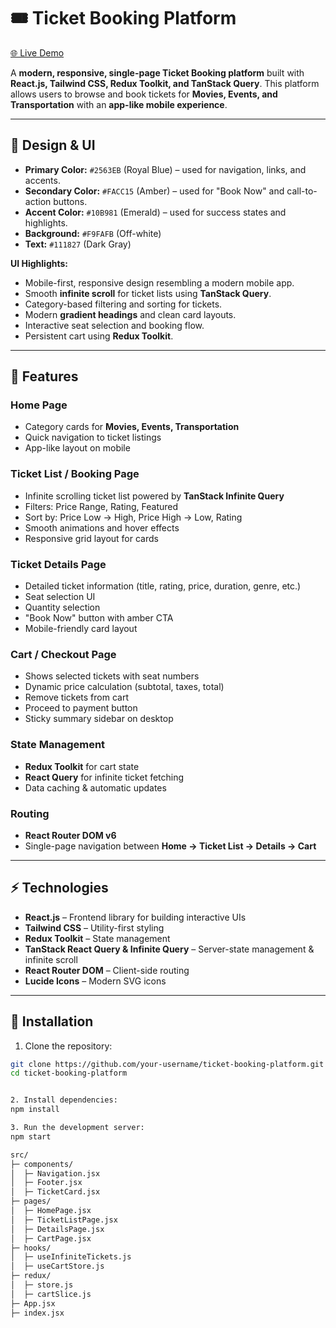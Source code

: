# 🎟️ Ticket Booking Platform

[🌐 Live Demo](https://your-demo-link.com)

A **modern, responsive, single-page Ticket Booking platform** built with **React.js, Tailwind CSS, Redux Toolkit, and TanStack Query**. This platform allows users to browse and book tickets for **Movies, Events, and Transportation** with an **app-like mobile experience**.

---

## 🎨 Design & UI

- **Primary Color:** `#2563EB` (Royal Blue) – used for navigation, links, and accents.  
- **Secondary Color:** `#FACC15` (Amber) – used for "Book Now" and call-to-action buttons.  
- **Accent Color:** `#10B981` (Emerald) – used for success states and highlights.  
- **Background:** `#F9FAFB` (Off-white)  
- **Text:** `#111827` (Dark Gray)

**UI Highlights:**

- Mobile-first, responsive design resembling a modern mobile app.
- Smooth **infinite scroll** for ticket lists using **TanStack Query**.
- Category-based filtering and sorting for tickets.
- Modern **gradient headings** and clean card layouts.
- Interactive seat selection and booking flow.
- Persistent cart using **Redux Toolkit**.

---

## 📱 Features

### Home Page
- Category cards for **Movies, Events, Transportation**
- Quick navigation to ticket listings
- App-like layout on mobile

### Ticket List / Booking Page
- Infinite scrolling ticket list powered by **TanStack Infinite Query**
- Filters: Price Range, Rating, Featured
- Sort by: Price Low → High, Price High → Low, Rating
- Smooth animations and hover effects
- Responsive grid layout for cards

### Ticket Details Page
- Detailed ticket information (title, rating, price, duration, genre, etc.)
- Seat selection UI
- Quantity selection
- "Book Now" button with amber CTA
- Mobile-friendly card layout

### Cart / Checkout Page
- Shows selected tickets with seat numbers
- Dynamic price calculation (subtotal, taxes, total)
- Remove tickets from cart
- Proceed to payment button
- Sticky summary sidebar on desktop

### State Management
- **Redux Toolkit** for cart state
- **React Query** for infinite ticket fetching
- Data caching & automatic updates

### Routing
- **React Router DOM v6**
- Single-page navigation between **Home → Ticket List → Details → Cart**

---

## ⚡ Technologies

- **React.js** – Frontend library for building interactive UIs
- **Tailwind CSS** – Utility-first styling
- **Redux Toolkit** – State management
- **TanStack React Query & Infinite Query** – Server-state management & infinite scroll
- **React Router DOM** – Client-side routing
- **Lucide Icons** – Modern SVG icons

---

## 🚀 Installation

1. Clone the repository:

```bash
git clone https://github.com/your-username/ticket-booking-platform.git
cd ticket-booking-platform


2. Install dependencies:
npm install

3. Run the development server:
npm start

src/
├─ components/
│  ├─ Navigation.jsx
│  ├─ Footer.jsx
│  ├─ TicketCard.jsx
├─ pages/
│  ├─ HomePage.jsx
│  ├─ TicketListPage.jsx
│  ├─ DetailsPage.jsx
│  ├─ CartPage.jsx
├─ hooks/
│  ├─ useInfiniteTickets.js
│  ├─ useCartStore.js
├─ redux/
│  ├─ store.js
│  ├─ cartSlice.js
├─ App.jsx
├─ index.jsx
